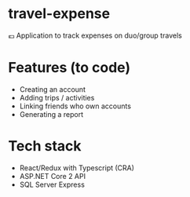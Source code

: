 # travel-expense

💶 Application to track expenses on duo/group travels

# Features (to code)

- Creating an account
- Adding trips / activities
- Linking friends who own accounts
- Generating a report

# Tech stack

- React/Redux with Typescript (CRA)
- ASP.NET Core 2 API
- SQL Server Express

